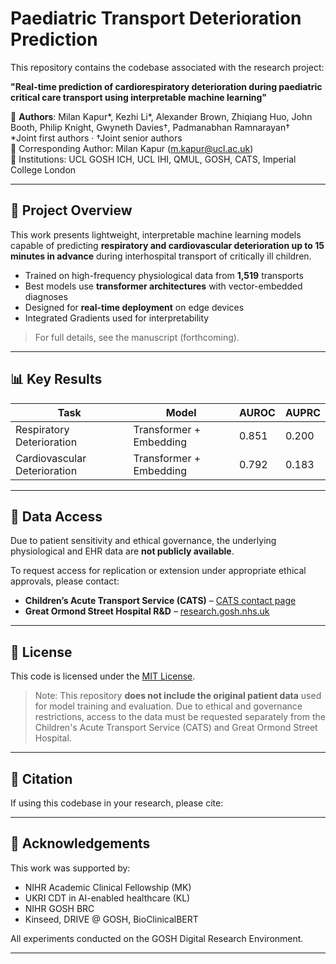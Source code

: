 # Paediatric Transport Deterioration Prediction

This repository contains the codebase associated with the research project:

**"Real-time prediction of cardiorespiratory deterioration during paediatric critical care transport using interpretable machine learning"**

📄 **Authors**: Milan Kapur\*, Kezhi Li\*, Alexander Brown, Zhiqiang Huo, John Booth, Philip Knight, Gwyneth Davies†, Padmanabhan Ramnarayan†  
\*Joint first authors · †Joint senior authors  
📧 Corresponding Author: Milan Kapur (m.kapur@ucl.ac.uk)  
📍 Institutions: UCL GOSH ICH, UCL IHI, QMUL, GOSH, CATS, Imperial College London

---

## 🧠 Project Overview

This work presents lightweight, interpretable machine learning models capable of predicting **respiratory and cardiovascular deterioration up to 15 minutes in advance** during interhospital transport of critically ill children.

- Trained on high-frequency physiological data from **1,519** transports
- Best models use **transformer architectures** with vector-embedded diagnoses
- Designed for **real-time deployment** on edge devices
- Integrated Gradients used for interpretability

> For full details, see the manuscript (forthcoming).

---

## 📊 Key Results

| Task                    | Model                        | AUROC | AUPRC |
|-------------------------|------------------------------|--------|--------|
| Respiratory Deterioration | Transformer + Embedding       | 0.851  | 0.200  |
| Cardiovascular Deterioration | Transformer + Embedding       | 0.792  | 0.183  |

---

## 🔐 Data Access

Due to patient sensitivity and ethical governance, the underlying physiological and EHR data are **not publicly available**.

To request access for replication or extension under appropriate ethical approvals, please contact:

- **Children’s Acute Transport Service (CATS)** – [CATS contact page](https://www.cats.nhs.uk/)
- **Great Ormond Street Hospital R&D** – [research.gosh.nhs.uk](https://www.gosh.nhs.uk/Research)

---

## 📜 License

This code is licensed under the [MIT License](LICENSE).

> Note: This repository **does not include the original patient data** used for model training and evaluation. Due to ethical and governance restrictions, access to the data must be requested separately from the Children's Acute Transport Service (CATS) and Great Ormond Street Hospital.


---

## 🧩 Citation

If using this codebase in your research, please cite:



---

## 🙏 Acknowledgements

This work was supported by:
- NIHR Academic Clinical Fellowship (MK)
- UKRI CDT in AI-enabled healthcare (KL)
- NIHR GOSH BRC
- Kinseed, DRIVE @ GOSH, BioClinicalBERT

All experiments conducted on the GOSH Digital Research Environment.

---
